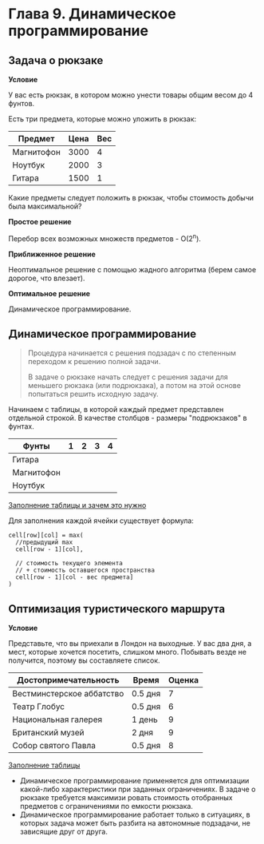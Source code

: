 # Глава 9. Динамическое программирование

## Задача о рюкзаке

**Условие**

У вас есть рюкзак, в котором можно унести товары общим весом до 4 фунтов.

Есть три предмета, которые можно уложить в рюкзак:

Предмет|Цена|Вес
-|-|-
Магнитофон|3000|4
Ноутбук|2000|3
Гитара|1500|1

Какие предметы следует положить в рюкзак, чтобы стоимость добычи была максимальной?

**Простое решение**

Перебор всех возможных множеств предметов - O(2<sup>n</sup>).

**Приближенное решение**

Неоптимальное решение с помощью жадного алгоритма (берем самое дорогое, что влезает).

**Оптимальное решение**

Динамическое программирование.

## Динамическое программирование

> Процедура начинается с решения подзадач с по­ степенным переходом к решению полной задачи.
>
> В задаче о рюкзаке начать следует с реше­ния задачи для меньшего рюкзака (или подрюкзака), а потом на этой основе попытаться решить исходную задачу.

Начинаем с таблицы, в которой каждый предмет представлен отдельной строкой. В качестве столбцов - размеры "подрюкзаков" в фунтах.

Фунты|1|2|3|4
-|-|-|-|-
Гитара||||
Магнитофон||||
Ноутбук||||

[Заполнение таблицы и зачем это нужно](./fill-table.md)

Для заполнения каждой ячейки существует формула:

```
cell[row][col] = max(
  //предыдущий max
  cell[row - 1][col],

  // стоимость текущего элемента
  // + стоимость оставшегося пространства
  cell[row - 1][col - вес предмета]
)
```

## Оптимизация туристического маршрута

**Условие**

Представьте, что вы приехали в Лондон на выходные. У вас два дня, а мест, которые хочется посетить, слишком много. Побывать везде не получится, поэтому вы составляете список.

Достопримечательность|Время|Оценка
-|-|-
Вестминстерское аббатство|0.5 дня|7
Театр Глобус|0.5 дня|6
Национальная галерея|1 день|9
Британский музей|2 дня|9
Собор святого Павла|0.5 дня|8

[Заполнение таблицы](./route-table.md)

* Динамическое программирование применяется для оптимизации какой-либо характеристики при заданных ограничениях. В задаче о рюкзаке требуется максимизи­ ровать стоимость отобранных предметов с ограничениями по емкости рюкзака.
* Динамическое программирование работает только в ситуациях, в кото­рых задача может быть разбита на автономные подзадачи, не зависящие друг от друга.